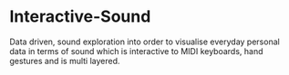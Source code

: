# Interactive-Sound
Data driven, sound exploration into order to visualise everyday personal data in terms of sound which is interactive to MIDI keyboards, hand gestures and is multi layered.
